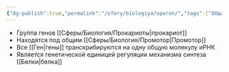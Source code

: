 ```yaml
---
{"dg-publish":true,"permalink":"/sfery/biologiya/operon/","tags":["Общаябиология"]}
---
```


- Группа генов [[Сферы/Биология/Прокариоты\|прокариот]]
- Находятся под общим [[Сферы/Биология/Промотор\|Промотор]]
- Все [[Ген\|гены]] транскрибируются на одну общую молекулу иРНК
- Является генетической единицей регуляции механизма синтеза [[Белки\|белка]]